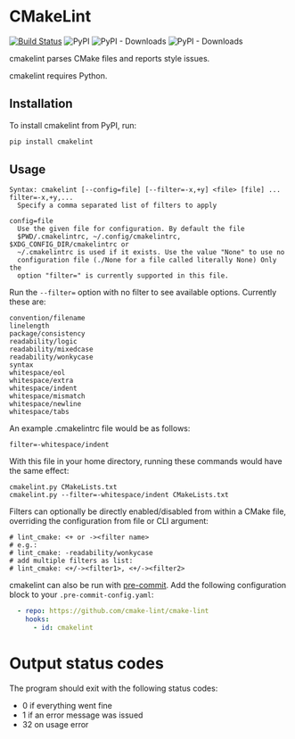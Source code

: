 # CMakeLint

[![Build Status](https://travis-ci.org/cmake-lint/cmake-lint.svg?branch=develop)](https://travis-ci.org/cmake-lint/cmake-lint)
![PyPI](https://img.shields.io/pypi/v/cmakelint.svg)
![PyPI - Downloads](https://img.shields.io/pypi/dd/cmakelint.svg)
![PyPI - Downloads](https://img.shields.io/pypi/dm/cmakelint.svg)

cmakelint parses CMake files and reports style issues.

cmakelint requires Python.

## Installation

To install cmakelint from PyPI, run:

```bash
pip install cmakelint
```

## Usage

    Syntax: cmakelint [--config=file] [--filter=-x,+y] <file> [file] ...
    filter=-x,+y,...
      Specify a comma separated list of filters to apply

    config=file
      Use the given file for configuration. By default the file
      $PWD/.cmakelintrc, ~/.config/cmakelintrc, $XDG_CONFIG_DIR/cmakelintrc or
      ~/.cmakelintrc is used if it exists. Use the value "None" to use no
      configuration file (./None for a file called literally None) Only the
      option "filter=" is currently supported in this file.

Run the `--filter=` option with no filter to see available options. Currently
these are:

    convention/filename
    linelength
    package/consistency
    readability/logic
    readability/mixedcase
    readability/wonkycase
    syntax
    whitespace/eol
    whitespace/extra
    whitespace/indent
    whitespace/mismatch
    whitespace/newline
    whitespace/tabs

An example .cmakelintrc file would be as follows:

    filter=-whitespace/indent

With this file in your home directory, running these commands would have the
same effect:

    cmakelint.py CMakeLists.txt
    cmakelint.py --filter=-whitespace/indent CMakeLists.txt

Filters can optionally be directly enabled/disabled from within a CMake file,
overriding the configuration from file or CLI argument:

```
# lint_cmake: <+ or -><filter name>
# e.g.:
# lint_cmake: -readability/wonkycase
# add multiple filters as list:
# lint_cmake: <+/-><filter1>, <+/-><filter2>
```

cmakelint can also be run with [pre-commit](https://pre-commit.com). Add the following configuration block to your `.pre-commit-config.yaml`:

``` yaml
  - repo: https://github.com/cmake-lint/cmake-lint
    hooks:
      - id: cmakelint
```

# Output status codes

The program should exit with the following status codes:

* 0 if everything went fine
* 1 if an error message was issued
* 32 on usage error
